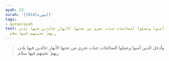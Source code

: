 ```yaml
---
ayah: 23
surah: '[[014|سورة]]'
tags:
- quran/ayah
text: وأدخل الذين آمنوا وعملوا الصالحات جنات تجري من تحتها الأنهار خالدين فيها بإذن
  ربهم ۖ تحيتهم فيها سلام
---
```

> وأدخل الذين آمنوا وعملوا الصالحات جنات تجري من تحتها الأنهار خالدين فيها بإذن ربهم ۖ تحيتهم فيها سلام
